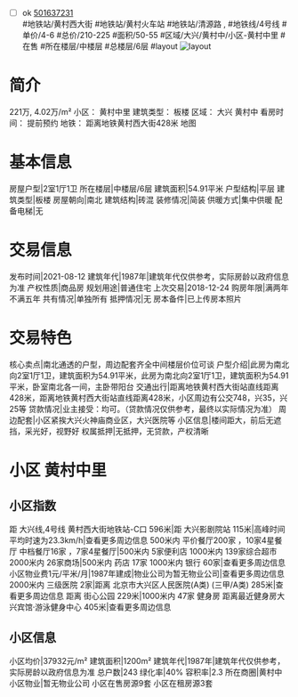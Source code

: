 - [ ] ok [501637231](https://bj.5i5j.com/ershoufang/501637231.html)  
 #地铁站/黄村西大街 #地铁站/黄村火车站 #地铁站/清源路 ,  #地铁线/4号线
#单价/4-6 #总价/210-225 #面积/50-55   #区域/大兴/黄村中/小区-黄村中里 #在售 #所在楼层/中楼层 #总楼层/6层 #layout 
![layout](http://image2a.5i5j.com/bdir/layout/e682f741b43a41be8df4ff3a16ebc5b1.jpg_P5.jpg) 
# 简介 
 221万,  4.02万/m² 
小区： 黄村中里
建筑类型： 板楼
区域： 大兴 黄村中
看房时间： 提前预约
地铁： 距离地铁黄村西大街428米 地图
# 基本信息 
 房屋户型|2室1厅1卫
所在楼层|中楼层/6层
建筑面积|54.91平米
户型结构|平层
建筑类型|板楼
房屋朝向|南北
建筑结构|砖混
装修情况|简装
供暖方式|集中供暖
配备电梯|无
# 交易信息 
 发布时间|2021-08-12
建筑年代|1987年|建筑年代仅供参考，实际房龄以政府信息为准
产权性质|商品房
规划用途|普通住宅
上次交易|2018-12-24
购房年限|满两年不满五年
共有情况|单独所有
抵押情况|无
房本备件|已上传房本照片
# 交易特色 
 核心卖点|南北通透的户型，周边配套齐全中间楼层价位可谈
户型介绍|此房为南北向2室1厅1卫，建筑面积为54.91平米，此房为南北向2室1厅1卫，建筑面积为54.91平米，卧室南北各一间，主卧带阳台
交通出行|距离地铁黄村西大街站直线距离428米，距离地铁黄村西大街站直线距离428米，小区周边有公交748，兴35，兴25等
贷款情况|业主接受：均可。（贷款情况仅供参考，最终以实际情况为准）
周边配套|小区紧挨大兴火神庙商业区，大兴医院等
小区信息|楼间距大，前后无遮挡，采光好，视野好
权属抵押|无抵押，无贷款，产权清晰
# 小区 黄村中里
## 小区指数 
 距 大兴线,4号线 黄村西大街地铁站-C口 596米|距 大兴影剧院站 115米|高峰时间平均时速为23.3km/h|查看更多周边信息
500米内 平价餐厅200家 ，10家4星餐厅
中档餐厅16家 ，7家4星餐厅|500米内 5家便利店
1000米内 139家综合超市
2000米内 26家商场|500米内 药店 17家
1000米内 银行 60家|查看更多周边信息
小区物业费1元/平米/月|1987年建成|物业公司为暂无物业公司|查看更多周边信息
2000米内 三级医院 2家|距离 北京市大兴区人民医院(A类) (三甲/A类) 285米|查看更多周边信息
距离 街心公园 229米|1000米内 47家 健身房
距离最近健身房大兴宾馆·游泳健身中心 405米|查看更多周边信息
## 小区信息 
 小区均价|37932元/m²
建筑面积|1200m²
建筑年代|1987年|建筑年代仅供参考，实际房龄以政府信息为准
总户数|243
绿化率|40%
容积率|2.3
所在商圈|黄村中
小区物业|暂无物业公司
小区在售房源9套
小区在租房源3套
